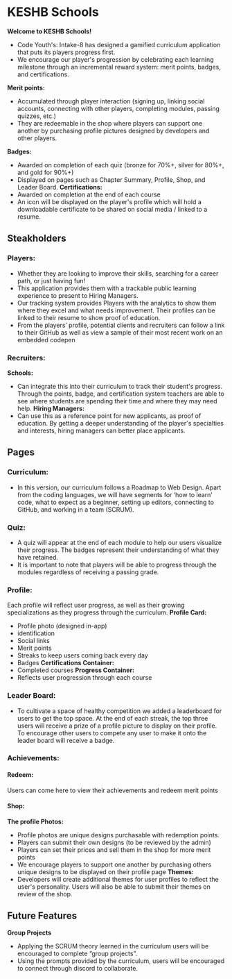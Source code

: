 # KESHB Schools
**Welcome to KESHB Schools!**
* Code Youth's: Intake-8 has designed a gamified curriculum application that puts its players progress first.
* We encourage our player's progression by celebrating each learning milestone through an incremental reward system: merit points, badges, and certifications.

**Merit points:**
* Accumulated through player interaction (signing up, linking social accounts, connecting with other players, completing modules, passing quizzes, etc.)
* They are redeemable in the shop where players can support one another by purchasing profile pictures designed by developers and other players.

**Badges:**
* Awarded on completion of each quiz (bronze for 70%+, silver for 80%+, and gold for 90%+)
* Displayed on pages such as Chapter Summary, Profile, Shop, and Leader Board.
**Certifications:**
* Awarded on completion at the end of each course 
* An icon will be displayed on the player's profile which will hold a downloadable certificate to be shared on social media / linked to a resume.



## Steakholders

### Players:
* Whether they are looking to improve their skills, searching for a career path, or just having fun!
* This application provides them with a trackable public learning experience to present to Hiring Managers.
* Our tracking system provides Players with the analytics to show them where they excel and what needs improvement. Their profiles can be linked to their resume to show proof of education.
* From the players’ profile, potential clients and recruiters can follow a link to their GitHub as well as view a sample of their most recent work on an embedded codepen

### Recruiters:
**Schools:**
* Can integrate this into their curriculum to track their student's progress. Through the points, badge, and certification system teachers are able to see where students are spending their time and where they may need help.
**Hiring Managers:**
* Can use this as a reference point for new applicants, as proof of education.
By getting a deeper understanding of the player's specialties and interests, hiring managers can better place applicants.

## Pages

### Curriculum:
* In this version, our curriculum follows a Roadmap to Web Design. Apart from the coding languages, we will have segments for ‘how to learn’ code,  what to expect as a beginner, setting up editors, connecting to GitHub, and working in a team (SCRUM).

### Quiz:
* A quiz will appear at the end of each module to help our users visualize their progress. The badges represent their understanding of what they have retained. 
* It is important to note that players will be able to progress through the modules regardless of receiving a passing grade.

### Profile:
Each profile will reflect user progress, as well as their growing specializations as they progress through the curriculum.
**Profile Card:**
* Profile photo (designed in-app)
* identification
* Social links
* Merit points
* Streaks to keep users coming back every day
* Badges
**Certifications Container:**
* Completed courses
**Progress Container:**
* Reflects user progression through each course

### Leader Board:
* To cultivate a space of healthy competition we added a leaderboard for users to get the top space. At the end of each streak, the top three users will receive a prize of a profile picture to display on their profile. To encourage other users to compete any user to make it onto the leader board will receive a badge.

### Achievements:
#### Redeem:
Users can come here to view their achievements and redeem merit points
#### Shop:
**The profile Photos:**
* Profile photos are unique designs purchasable with redemption points.
* Players can submit their own designs (to be reviewed by the admin)
* Players can set their prices and sell them in the shop for more merit points
* We encourage players to support one another by purchasing others unique designs to be displayed on their profile page
**Themes:**
* Developers will create additional themes for user profiles to reflect the user's personality. Users will also be able to submit their themes on review of the shop.



## Future Features
**Group Projects**
* Applying the SCRUM theory learned in the curriculum users will be encouraged to complete “group projects”. 
* Using the prompts provided by the curriculum, users will be encouraged to connect through discord to collaborate. 
